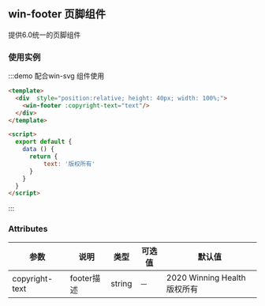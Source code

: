 ## win-footer 页脚组件
提供6.0统一的页脚组件

### 使用实例
:::demo 配合win-svg 组件使用
```html
<template>
  <div  style="position:relative; height: 40px; width: 100%;">
    <win-footer :copyright-text="text"/>
  </div>
</template>

<script>
  export default {
    data () {
      return {
          text: '版权所有'
      }
    }
  }
</script>

```
:::

### Attributes
| 参数          | 说明    | 类型      | 可选值       | 默认值   |
|---- |--- |---- |-------------  |-------- |
| copyright-text | footer描述  | string  |   －            |    2020 Winning Health 版权所有     |


